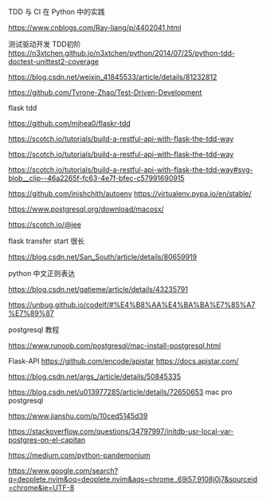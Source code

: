 

TDD 与 CI 在 Python 中的实践


https://www.cnblogs.com/Ray-liang/p/4402041.html


测试驱动开发 TDD初阶
https://n3xtchen.github.io/n3xtchen/python/2014/07/25/python-tdd-doctest-unittest2-coverage


https://blog.csdn.net/weixin_41845533/article/details/81232812


https://github.com/Tyrone-Zhao/Test-Driven-Development



flask tdd

https://github.com/mjhea0/flaskr-tdd

https://scotch.io/tutorials/build-a-restful-api-with-flask-the-tdd-way

https://scotch.io/tutorials/build-a-restful-api-with-flask-the-tdd-way



https://scotch.io/tutorials/build-a-restful-api-with-flask-the-tdd-way#svg-blob__clip--46a2265f-fc63-4e7f-bfec-c57991690915

https://github.com/inishchith/autoenv
https://virtualenv.pypa.io/en/stable/



https://www.postgresql.org/download/macosx/

https://scotch.io/@jee

flask transfer start 很长


https://blog.csdn.net/San_South/article/details/80659919



python 中文正则表达

https://blog.csdn.net/gatieme/article/details/43235791




https://unbug.github.io/codelf/#%E4%B8%AA%E4%BA%BA%E7%85%A7%E7%89%87



postgresql 教程

https://www.runoob.com/postgresql/mac-install-postgresql.html

Flask-API
https://github.com/encode/apistar
https://docs.apistar.com/


https://blog.csdn.net/args_/article/details/50845335

https://blog.csdn.net/u013977285/article/details/72650653
mac pro postgresql

https://www.jianshu.com/p/10ced5145d39




https://stackoverflow.com/questions/34797997/initdb-usr-local-var-postgres-on-el-capitan


https://medium.com/python-pandemonium

https://www.google.com/search?q=deoplete.nvim&oq=deoplete.nvim&aqs=chrome..69i57.9108j0j7&sourceid=chrome&ie=UTF-8

